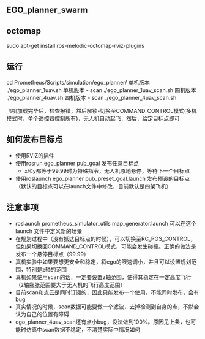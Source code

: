 ## EGO_planner_swarm

## octomap

sudo apt-get install ros-melodic-octomap-rviz-plugins


## 运行

cd Prometheus/Scripts/simulation/ego_planner/
单机版本
./ego_planner_1uav.sh
单机版本 - scan
./ego_planner_1uav_scan.sh
四机版本
./ego_planner_4uav.sh
四机版本 - scan
./ego_planner_4uav_scan.sh

飞机加载完毕后，检查报错，然后解锁-切换至COMMAND_CONTROL模式(多机模式时，单个遥控器控制所有)，无人机自动起飞，然后，给定目标点即可

## 如何发布目标点

 - 使用RVIZ的插件
 - 使用rosrun ego_planner pub_goal 发布任意目标点
    - x和y都等于99.99时为特殊指令，无人机原地悬停，等待下一个目标点
 - 使用roslaunch ego_planner pub_preset_goal.launch 发布预设的目标点（默认的目标点可以在launch文件中修改，目前默认是四架飞机）


## 注意事项

 - roslaunch prometheus_simulator_utils map_generator.launch 可以在这个launch 文件中定义新的场景
 - 在规划过程中（没有抵达目标点的时候），可以切换至RC_POS_CONTROL，但如果切换回COMMAND_CONTROL模式，可能会发生碰撞。正确的做法是发布一个悬停目标点（99.99）
 - 真机实验中如果要想更安全和稳定，将ego的限速调小，并且可以设置规划范围，特别是z轴的范围
 - 真机如果使用scan的话，一定要设置z轴范围，使得其稳定在一定高度飞行（z轴膨胀范围要大于无人机的飞行高度范围）
 - 目前scan和点云是同时订阅的，因此只能发布一个使用，不能同时发布，会有bug
 - 真实情况的时候，scan数据可能要做一个滤波，去掉检测到自身的点，不然会认为自己的位置有障碍
 - ego_planner_4uav_scan还有点小bug，没法做到100%。原因见上条，也可能时仿真中scan数据不稳定，不清楚实际中情况如何